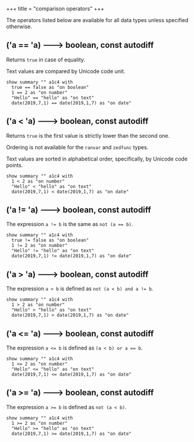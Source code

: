 +++
title = "comparison operators"
+++

The operators listed below are available for all data types unless specified otherwise.

<!-- Boolean comparison operators missing.
     See https://lokad.atlassian.net/browse/LK-6736
-->

## ('a == 'a) 🡒 boolean, const autodiff

Returns `true` in case of equality.

Text values are compared by Unicode code unit.

```envision
show summary "" a1c4 with
  true == false as "on boolean"
  1 == 2 as "on number"
  "Hello" == "hello" as "on text"
  date(2019,7,1) == date(2019,1,7) as "on date"
```

## ('a < 'a) 🡒 boolean, const autodiff

Returns `true` is the first value is strictly lower than the second one.

Ordering is not available for the `ranvar` and `zedfunc` types.

Text values are sorted in alphabetical order, specifically, by Unicode code points.

```envision
show summary "" a1c4 with
  1 < 2 as "on number"
  "Hello" < "hello" as "on text"
  date(2019,7,1) < date(2019,1,7) as "on date"
```

## ('a != 'a) 🡒 boolean, const autodiff

The expression `a != b` is the same as `not (a == b)`.

```envision
show summary "" a1c4 with
  true != false as "on boolean"
  1 != 2 as "on number"
  "Hello" != "hello" as "on text"
  date(2019,7,1) != date(2019,1,7) as "on date"
```

## ('a > 'a) 🡒 boolean, const autodiff

The expression `a > b` is defined as `not (a < b) and a != b`.

```envision
show summary "" a1c4 with
  1 > 2 as "on number"
  "Hello" > "hello" as "on text"
  date(2019,7,1) > date(2019,1,7) as "on date"
```

## ('a <= 'a) 🡒 boolean, const autodiff

The expression `a <= b` is defined as `(a < b) or a == b`.

```envision
show summary "" a1c4 with
  1 <= 2 as "on number"
  "Hello" <= "hello" as "on text"
  date(2019,7,1) <= date(2019,1,7) as "on date"
```

## ('a >= 'a) 🡒 boolean, const autodiff

The expression `a >= b` is defined as `not (a < b)`.

```envision
show summary "" a1c4 with
  1 >= 2 as "on number"
  "Hello" >= "hello" as "on text"
  date(2019,7,1) >= date(2019,1,7) as "on date"
```
